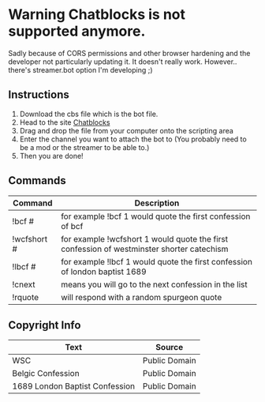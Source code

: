 # Warning Chatblocks is not supported anymore.
Sadly because of CORS permissions and other browser hardening and the developer not particularly updating it. It doesn't really work. However.. there's streamer.bot option I'm developing ;)
## Instructions
1. Download the cbs file which is the bot file.
2. Head to the site [Chatblocks](https://www.instafluff.tv/ChatBlocks/)
3. Drag and drop the file from your computer onto the scripting area
4. Enter the channel you want to attach the bot to (You probably need to be a mod or the streamer to be able to.)
5. Then you are done!

## Commands
| Command      | Description |
| ----------- | ----------- |
|!bcf #  | for example !bcf 1 would quote the first confession of bcf|
|!wcfshort #  | for example !wcfshort 1 would quote the first confession of westminster shorter catechism|
|!lbcf #  | for example !lbcf 1 would quote the first confession of london baptist 1689|
|!cnext | means you will go to the next confession in the list|
|!rquote | will respond with a random spurgeon quote|

## Copyright Info
| Text | Source|
| ----------- | ----------- |
|WSC | Public Domain|
|Belgic Confession | Public Domain|
|1689 London Baptist Confession | Public Domain|


